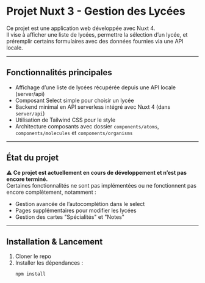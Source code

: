 # Projet Nuxt 3 - Gestion des Lycées

Ce projet est une application web développée avec Nuxt 4.  
Il vise à afficher une liste de lycées, permettre la sélection d’un lycée, et préremplir certains formulaires avec des données fournies via une API locale.

---

## Fonctionnalités principales

- Affichage d’une liste de lycées récupérée depuis une API locale (server/api)
- Composant Select simple pour choisir un lycée
- Backend minimal en API serverless intégré avec Nuxt 4 (dans `server/api`)
- Utilisation de Tailwind CSS pour le style
- Architecture composants avec dossier `components/atoms`, `components/molecules` et `components/organisms`

---

## État du projet

⚠️ **Ce projet est actuellement en cours de développement et n’est pas encore terminé.**  
Certaines fonctionnalités ne sont pas implémentées ou ne fonctionnent pas encore complètement, notamment :  

- Gestion avancée de l’autocomplétion dans le select  
- Pages supplémentaires pour modifier les lycées  
- Gestion des cartes "Spécialités" et "Notes"

---

## Installation & Lancement

1. Cloner le repo  
2. Installer les dépendances :  
   ```bash
   npm install